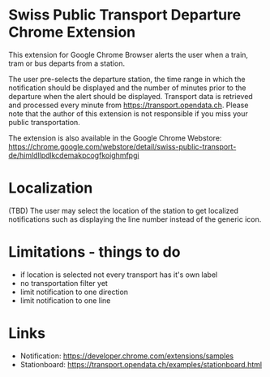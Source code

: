 # Swiss Public Transport Departure Chrome Extension
This extension for Google Chrome Browser alerts the user when a train, tram or bus departs from a station. 

The user pre-selects the departure station, the time range in which the notification should be displayed and the number of minutes prior to the departure when the alert should be displayed. Transport data is retrieved and processed every minute from <a href="https://transport.opendata.ch/">https://transport.opendata.ch</a>. Please note that the author of this extension is not responsible if you miss your public transportation.

The extension is also available in the Google Chrome Webstore: https://chrome.google.com/webstore/detail/swiss-public-transport-de/himldllpdlkcdemakpcogfkoighmfpgi

# Localization
(TBD) The user may select the location of the station to get localized notifications such as displaying the line number instead of the generic icon.

# Limitations - things to do
- if location is selected not every transport has it's own label
- no transportation filter yet
- limit notification to one direction
- limit notification to one line

# Links
- Notification: https://developer.chrome.com/extensions/samples
- Stationboard: https://transport.opendata.ch/examples/stationboard.html